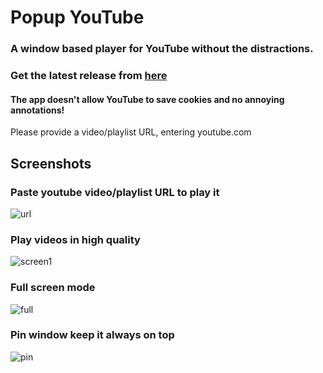# Popup YouTube

### A window based player for YouTube without the distractions.
### Get the latest release from [here](https://github.com/codingotaku/Popup-Youtube-Updated/releases/latest)

#### The app doesn't allow YouTube to save cookies and no annoying annotations!
Please provide a video/playlist URL, entering youtube.com

## Screenshots

### Paste youtube video/playlist URL to play it
![url](https://user-images.githubusercontent.com/10434256/46915046-a2b2cf80-cfc3-11e8-8c99-539d6ba94138.png)

### Play videos in high quality
![screen1](https://user-images.githubusercontent.com/10434256/46915044-a21a3900-cfc3-11e8-8e2b-2fde1b8c8259.png)

### Full screen mode
![full](https://user-images.githubusercontent.com/10434256/46915042-9fb7df00-cfc3-11e8-8f2a-4f9aec8e82d9.png)

### Pin window keep it always on top
![pin](https://user-images.githubusercontent.com/10434256/46915043-a181a280-cfc3-11e8-9a2d-b9c736b9335f.png)
